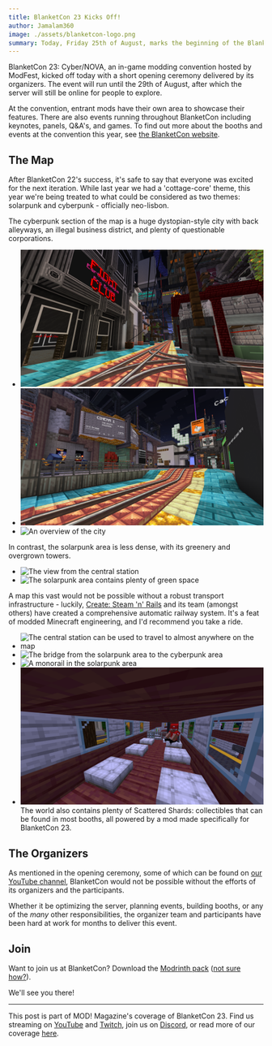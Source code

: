 ```yaml
---
title: BlanketCon 23 Kicks Off!
author: Jamalam360
image: ./assets/blanketcon-logo.png
summary: Today, Friday 25th of August, marks the beginning of the BlanketCon in-game modding convention, giving us a huge modpack and a beatiful world to explore along with many exciting events!
---
```

BlanketCon 23: Cyber/NOVA, an in-game modding convention hosted by ModFest, kicked off today with a short opening ceremony delivered by its organizers. The event will run until the 29th of August, after which the server will still be online for people to explore.

At the convention, entrant mods have their own area to showcase their features. There are also events running throughout BlanketCon including keynotes, panels, Q&A's, and games. To find out more about the booths and events at the convention this year, see [the BlanketCon website](https://blanketcon.modfest.net).
## The Map
After BlanketCon 22's success, it's safe to say that everyone was excited for the next iteration. While last year we had a 'cottage-core' theme, this year we're being treated to what could be considered as two themes: solarpunk and cyberpunk - officially neo-lisbon.

The cyberpunk section of the map is a huge dystopian-style city with back alleyways, an illegal business district, and plenty of questionable corporations.

- ![The centre of the cyberpunk city](./assets/cyberpunk-1.png)
- ![The cinema, along with some ethically questionable businesses](./assets/cyberpunk-2.png)
- ![An overview of the city](./assets/cyberpunk-3.png)

In contrast, the solarpunk area is less dense, with its greenery and overgrown towers.

- ![The view from the central station](./assets/solarpunk-1.png)
- ![The solarpunk area contains plenty of green space](./assets/solarpunk-2.png)

A map this vast would not be possible without a robust transport infrastructure - luckily, [Create: Steam 'n' Rails](https://modrinth.com/mod/create-steam-n-rails) and its team (amongst others) have created a comprehensive automatic railway system. It's a feat of modded Minecraft engineering, and I'd recommend you take a ride.

- ![The central station can be used to travel to almost anywhere on the map](./assets/station-1.png)
- ![The bridge from the solarpunk area to the cyberpunk area](./assets/train-1.png)
- ![A monorail in the solarpunk area](./assets/train-2.png)
- ![The interior of one of the trains](./assets/train-3.png)
The world also contains plenty of Scattered Shards: collectibles that can be found in most booths, all powered by a mod made specifically for BlanketCon 23.
## The Organizers
As mentioned in the opening ceremony, some of which can be found on [our YouTube channel](https://www.youtube.com/channel/UCYglRn3xc7uLOUfzWH2-QWQ), BlanketCon would not be possible without the efforts of its organizers and the participants.

Whether it be optimizing the server, planning events, building booths, or any of the _many_ other responsibilities, the organizer team and participants have been hard at work for months to deliver this event.
## Join
Want to join us at BlanketCon? Download the [Modrinth pack](https://modrinth.com/modpack/blanketcon-23) ([not sure how?](https://docs.modrinth.com/docs/modpacks/playing_modpacks/)).

We'll see you there!

---
This post is part of MOD! Magazine's coverage of BlanketCon 23. Find us streaming on [YouTube](https://www.youtube.com/channel/UCYglRn3xc7uLOUfzWH2-QWQ) and [Twitch](https://www.twitch.tv/modmagazinemc/), join us on [Discord](https://modmagazine.net/discord), or read more of our coverage [here](https://modmagazine.net/issues).